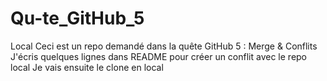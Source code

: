 # Qu-te_GitHub_5
Local
Ceci est un repo demandé dans la quête GitHub 5 : Merge &amp; Conflits
J'écris quelques lignes dans README pour créer un conflit avec le repo local
Je vais ensuite le clone en local

